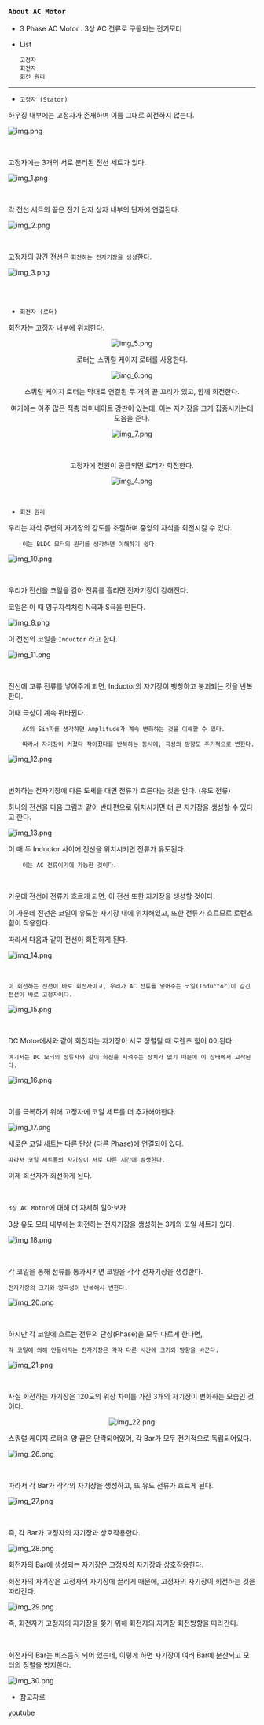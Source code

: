 ### `About AC Motor`

- 3 Phase AC Motor : 3상 AC 전류로 구동되는 전기모터


- List 

      고정자
      회전자
      회전 원리

---

- `고정자 (Stator)`

하우징 내부에는 고정자가 존재하며 이름 그대로 회전하지 않는다.

![img.png](img.png)

<br>

고정자에는 3개의 서로 분리된 전선 세트가 있다. 

![img_1.png](img_1.png)

<br>

각 전선 세트의 끝은 전기 단자 상자 내부의 단자에 연결된다.

![img_2.png](img_2.png)

<br> 

고정자의 감긴 전선은 `회전하는 전자기장을 생성`한다. 

![img_3.png](img_3.png)

<br>

<br>

- `회전자 (로터)`

회전자는 고정자 내부에 위치한다.

<div align="center">

![img_5.png](img_5.png)

로터는 스쿼럴 케이지 로터를 사용한다.

![img_6.png](img_6.png)

스쿼럴 케이지 로터는 막대로 연결된 두 개의 끝 꼬리가 있고, 함께 회전한다.  

여기에는 아주 많은 적층 라미네이트 강판이 있는데, 이는 자기장을 크게 집중시키는데 도움을 준다. 

![img_7.png](img_7.png)

<br>

고정자에 전원이 공급되면 로터가 회전한다.

![img_4.png](img_4.png)

</div>

<br>

- `회전 원리`

우리는 자석 주변의 자기장의 강도를 조절하며 중앙의 자석을 회전시킬 수 있다.

        이는 BLDC 모터의 원리를 생각하면 이해하기 쉽다.

![img_10.png](img_10.png)

<br>

우리가 전선을 코일을 감아 전류를 흘리면 전자기장이 강해진다. 

코일은 이 때 영구자석처럼 N극과 S극을 만든다.

![img_8.png](img_8.png)
 
이 전선의 코일을 `Inductor` 라고 한다.

![img_11.png](img_11.png)

<br>


전선에 교류 전류를 넣어주게 되면, Inductor의 자기장이 팽창하고 붕괴되는 것을 반복한다.

이때 극성이 계속 뒤바뀐다. 

        AC의 Sin파를 생각하면 Amplitude가 계속 변화하는 것을 이해할 수 있다. 

        따라서 자기장이 커졌다 작아졌다를 반복하는 동시에, 극성의 방향도 주기적으로 변한다. 

![img_12.png](img_12.png)

<br>

변화하는 전자기장에 다른 도체를 대면 전류가 흐른다는 것을 안다. (유도 전류)

하나의 전선을 다음 그림과 같이 반대편으로 위치시키면 더 큰 자기장을 생성할 수 있다고 한다.

![img_13.png](img_13.png)

이 때 두 Inductor 사이에 전선을 위치시키면 전류가 유도된다.

        이는 AC 전류이기에 가능한 것이다.

<br>

가운데 전선에 전류가 흐르게 되면, 이 전선 또한 자기장을 생성할 것이다. 

이 가운데 전선은 코일이 유도한 자기장 내에 위치해있고, 또한 전류가 흐르므로 로렌츠 힘이 작용한다.

따라서 다음과 같이 전선이 회전하게 된다.

![img_14.png](img_14.png)

<br>

`이 회전하는 전선이 바로 회전자이고, 우리가 AC 전류를 넣어주는 코일(Inductor)이 감긴 전선이 바로 고정자이다.`  

![img_15.png](img_15.png)

<br>

DC Motor에서와 같이 회전자는 자기장이 서로 정렬될 때 로렌츠 힘이 0이된다. 

    여기서는 DC 모터의 정류자와 같이 회전을 시켜주는 장치가 없기 때문에 이 상태에서 고착된다.

![img_16.png](img_16.png)

<br>

이를 극복하기 위해 고정자에 코일 세트를 더 추가해야한다.

![img_17.png](img_17.png)

새로운 코일 세트는 다른 단상 (다른 Phase)에 연결되어 있다. 

    따라서 코일 세트들의 자기장이 서로 다른 시간에 발생한다. 

이제 회전자가 회전하게 된다.

<br>

`3상 AC Motor`에 대해 더 자세히 알아보자

3상 유도 모터 내부에는 회전하는 전자기장을 생성하는 3개의 코일 세트가 있다.

![img_18.png](img_18.png)

<br>

각 코일을 통해 전류를 통과시키면 코일을 각각 전자기장을 생성한다.

    전자기장의 크기와 양극성이 반복해서 변한다.

![img_20.png](img_20.png)

<br>

하지만 각 코일에 흐르는 전류의 단상(Phase)을 모두 다르게 한다면,

`각 코일에 의해 만들어지는 전자기장은 각각 다른 시간에 크기와 방향을 바꾼다.`

![img_21.png](img_21.png)

<br>

사실 회전하는 자기장은 120도의 위상 차이를 가진 3개의 자기장이 변화하는 모습인 것이다. 

<div align="center">

![img_22.png](img_22.png)

</div>

스쿼럴 케이지 로터의 양 끝은 단락되어있어, 각 Bar가 모두 전기적으로 독립되어있다.

![img_26.png](img_26.png)

<br>

따라서 각 Bar가 각각의 자기장을 생성하고, 또 유도 전류가 흐르게 된다.

![img_27.png](img_27.png)

<br>

즉, 각 Bar가 고정자의 자기장과 상호작용한다.

![img_28.png](img_28.png)

회전자의 Bar에 생성되는 자기장은 고정자의 자기장과 상호작용한다.

회전자의 자기장은 고정자의 자기장에 끌리게 때문에, 고정자의 자기장이 회전하는 것을 따라간다.

![img_29.png](img_29.png)

즉, 회전자가 고정자의 자기장을 쫒기 위해 회전자의 자기장 회전방향을 따라간다.

<br>

회전자의 Bar는 비스듬히 되어 있는데, 이렇게 하면 자기장이 여러 Bar에 분산되고 모터의 정렬을 방지한다. 

![img_30.png](img_30.png)


 
- 참고자로

[youtube](https://www.youtube.com/watch?v=aU4pvdcI0kw)
